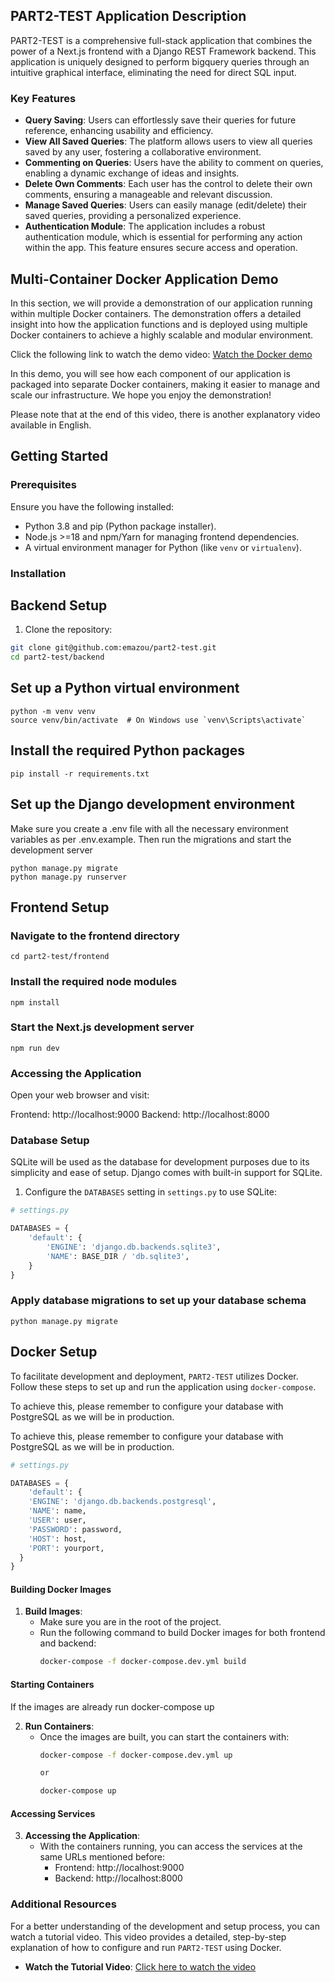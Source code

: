 ## PART2-TEST Application Description

PART2-TEST is a comprehensive full-stack application that combines the power of a Next.js frontend with a Django REST Framework backend. This application is uniquely designed to perform bigquery queries through an intuitive graphical interface, eliminating the need for direct SQL input. 

### Key Features

- **Query Saving**: Users can effortlessly save their queries for future reference, enhancing usability and efficiency.
- **View All Saved Queries**: The platform allows users to view all queries saved by any user, fostering a collaborative environment.
- **Commenting on Queries**: Users have the ability to comment on queries, enabling a dynamic exchange of ideas and insights.
- **Delete Own Comments**: Each user has the control to delete their own comments, ensuring a manageable and relevant discussion.
- **Manage Saved Queries**: Users can easily manage (edit/delete) their saved queries, providing a personalized experience.
- **Authentication Module**: The application includes a robust authentication module, which is essential for performing any action within the app. This feature ensures secure access and operation.


## Multi-Container Docker Application Demo
In this section, we will provide a demonstration of our application running within multiple Docker containers. The demonstration offers a detailed insight into how the application functions and is deployed using multiple Docker containers to achieve a highly scalable and modular environment.

Click the following link to watch the demo video:
[Watch the Docker demo](https://www.loom.com/share/f10232b7c64e4674960f3fc0fe14ee88?sid=3fb2d5fd-fb9e-47f0-92b9-b288272fb9bc)

In this demo, you will see how each component of our application is packaged into separate Docker containers, making it easier to manage and scale our infrastructure. We hope you enjoy the demonstration!

Please note that at the end of this video, there is another explanatory video available in English.

## Getting Started

### Prerequisites

Ensure you have the following installed:
- Python 3.8 and pip (Python package installer).
- Node.js >=18 and npm/Yarn for managing frontend dependencies.
- A virtual environment manager for Python (like `venv` or `virtualenv`).

### Installation

## Backend Setup

1. Clone the repository:

```bash
git clone git@github.com:emazou/part2-test.git
cd part2-test/backend
```

## Set up a Python virtual environment

```
python -m venv venv
source venv/bin/activate  # On Windows use `venv\Scripts\activate`
```

## Install the required Python packages

```
pip install -r requirements.txt
```

## Set up the Django development environment

Make sure you create a .env file with all the necessary environment variables as per .env.example. Then run the migrations and start the development server

```
python manage.py migrate
python manage.py runserver
```

## Frontend Setup

### Navigate to the frontend directory
```
cd part2-test/frontend
```

### Install the required node modules

```
npm install
```

### Start the Next.js development server

```
npm run dev
```

### Accessing the Application
Open your web browser and visit:

Frontend: http://localhost:9000
Backend: http://localhost:8000

### Database Setup

SQLite will be used as the database for development purposes due to its simplicity and ease of setup. Django comes with built-in support for SQLite.

1. Configure the `DATABASES` setting in `settings.py` to use SQLite:

```python
# settings.py

DATABASES = {
    'default': {
        'ENGINE': 'django.db.backends.sqlite3',
        'NAME': BASE_DIR / 'db.sqlite3',
    }
}
```
### Apply database migrations to set up your database schema

```
python manage.py migrate
```

## Docker Setup

To facilitate development and deployment, `PART2-TEST` utilizes Docker. Follow these steps to set up and run the application using `docker-compose`.

To achieve this, please remember to configure your database with PostgreSQL as we will be in production.

To achieve this, please remember to configure your database with PostgreSQL as we will be in production.

```python
# settings.py

DATABASES = {
    'default': {
    'ENGINE': 'django.db.backends.postgresql',
    'NAME': name,
    'USER': user,
    'PASSWORD': password,
    'HOST': host,
    'PORT': yourport,
  }
}
```

#### Building Docker Images

1. **Build Images**:
   - Make sure you are in the root of the project.
   - Run the following command to build Docker images for both frontend and 
   backend:
     ```bash
     docker-compose -f docker-compose.dev.yml build
     ```

#### Starting Containers

If the images are already run docker-compose up

2. **Run Containers**:
   - Once the images are built, you can start the containers with:
     ```bash
     docker-compose -f docker-compose.dev.yml up

     or 

     docker-compose up
     ```

#### Accessing Services

3. **Accessing the Application**:
   - With the containers running, you can access the services at the same URLs mentioned before:
     - Frontend: http://localhost:9000
     - Backend: http://localhost:8000

### Additional Resources

For a better understanding of the development and setup process, you can watch a tutorial video. This video provides a detailed, step-by-step explanation of how to configure and run `PART2-TEST` using Docker.

- **Watch the Tutorial Video**: [Click here to watch the video](https://youtu.be/BFk1xKupLZs)

